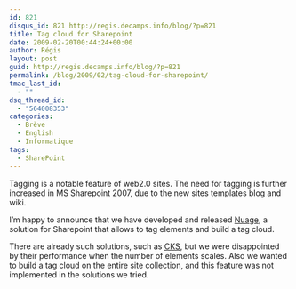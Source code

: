 ```yaml
---
id: 821
disqus_id: 821 http://regis.decamps.info/blog/?p=821
title: Tag cloud for Sharepoint
date: 2009-02-20T00:44:24+00:00
author: Régis
layout: post
guid: http://regis.decamps.info/blog/?p=821
permalink: /blog/2009/02/tag-cloud-for-sharepoint/
tmac_last_id:
  - ""
dsq_thread_id:
  - "564008353"
categories:
  - Brève
  - English
  - Informatique
tags:
  - SharePoint
---
```

Tagging is a notable feature of web2.0 sites. The need for tagging is further increased in MS Sharepoint 2007, due to the new sites templates blog and wiki. 

I’m happy to announce that we have developed and released [Nuage](http://www.codeplex.com/nuage), a solution for Sharepoint that allows to tag elements and build a tag cloud.

There are already such solutions, such as [CKS](http://www.codeplex.com/CKS/Release/ProjectReleases.aspx?ReleaseId=4820), but we were disappointed by their performance when the number of elements scales. Also we wanted to build a tag cloud on the entire site collection, and this feature was not implemented in the solutions we tried.
